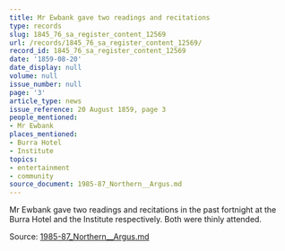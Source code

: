 ```yaml
---
title: Mr Ewbank gave two readings and recitations
type: records
slug: 1845_76_sa_register_content_12569
url: /records/1845_76_sa_register_content_12569/
record_id: 1845_76_sa_register_content_12569
date: '1859-08-20'
date_display: null
volume: null
issue_number: null
page: '3'
article_type: news
issue_reference: 20 August 1859, page 3
people_mentioned:
- Mr Ewbank
places_mentioned:
- Burra Hotel
- Institute
topics:
- entertainment
- community
source_document: 1985-87_Northern__Argus.md
---
```


Mr Ewbank gave two readings and recitations in the past fortnight at the Burra Hotel and the Institute respectively.  Both were thinly attended.

Source: [1985-87_Northern__Argus.md](/downloads/markdown/1985-87_Northern__Argus.md)
